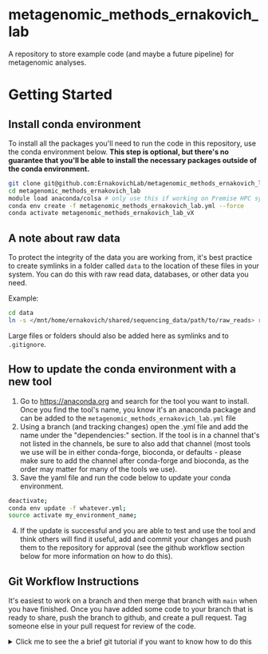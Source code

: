 # metagenomic_methods_ernakovich_lab
A repository to store example code (and maybe a future pipeline) for metagenomic analyses. 

# Getting Started

## Install conda environment
To install all the packages you'll need to run the code in this repository, use the conda environment below.
**This step is optional, but there's no guarantee that you'll be able to install the necessary packages outside of the
conda environment.**

``` bash
git clone git@github.com:ErnakovichLab/metagenomic_methods_ernakovich_lab.git
cd metagenomic_methods_ernakovich_lab
module load anaconda/colsa # only use this if working on Premise HPC system
conda env create -f metagenomic_methods_ernakovich_lab.yml --force
conda activate metagenomic_methods_ernakovich_lab_vX
```

## A note about raw data
To protect the integrity of the data you are working from, it's best practice to create symlinks in a folder called `data` to the location of these files in your system. You can do this with raw read data, databases, or other data you need.

Example:

```bash
cd data
ln -s </mnt/home/ernakovich/shared/sequencing_data/path/to/raw_reads> raw_reads
```

Large files or folders should also be added here as symlinks and to `.gitignore`.

## How to update the conda environment with a new tool
1. Go to https://anaconda.org and search for the tool you want to install. Once you find the tool's name, you know it's an anaconda package and can be added to the `metagenomic_methods_ernakovich_lab.yml` file
2. Using a branch (and tracking changes) open the .yml file and add the name under the "dependencies:" section. If the tool is in a channel that's not listed in the channels, be sure to also add that channel (most tools we use will be in either conda-forge, bioconda, or defaults - please make sure to add the channel after conda-forge and bioconda, as the order may matter for many of the tools we use). 
3. Save the yaml file and run the code below to update your conda environment. 
``` bash
deactivate;
conda env update -f whatever.yml;
source activate my_environment_name;
```
4.  If the update is successful and you are able to test and use the tool and think others will find it useful, add and commit your changes and push them to the repository for approval (see the github workflow section below for more information on how to do this).

## Git Workflow Instructions

It's easiest to work on a branch and then merge that branch with `main` when you have finished. Once you have added some code to your branch that is ready to share, push the branch to github, and create a pull request. Tag someone else in your pull request for review of the code.

<details>
  <summary>Click me to see the a brief git tutorial if you want to know how to do this</summary>

To create a branch:
```
git checkout -b <branch name>

```

You can switch back to the main branch anytime by typing 
```
git checkout main
```

### The typical git workflow

1. Edit code, test, save as normal
2. When you are ready to commit your changes, first check the status of your repository `git status`, you'll see if there are modified files that need to be commited or changes that should be pulled down.
3. _Stage_ the files for committing `git add <file name>`
4. After staging the files for committing, you can actually _commit_. I find it easiest to write committ messages inline with the `-m` command. `git commit -m "<insert a message about what you did here>"`. All of the changes in the files you staged will be committed.
5. But wait! All of these committs have only happened locally on your own computer. To share them with others, we need to push them to the cloud. You can push your branch to github with the following command. 
`git push`. (Note: the first time you do this, you may need to create a remote version of the branch, with this command `git push --set-upstream origin <branch name>`)

All in all it looks like this
```
# Make sure you're working on your branch:
git status
git checkout <branch name>
# Edit files, update, save, etc. 
# When you're ready to commit files, stage them first
git add <myfile.R>
git add <mysecondfile.R>
# Now commit and add a message about your changes
git commit -m "Adding myfile and mysecondfile to the analysis."
# Push your changes to github
git push
```
Once you have pushed your branch you may want to merge it with the main branch. This can easily be done on github by clicking the "Create pull request" button that appears when you push new changes to a branch.

### Incorperating others' changes

What if the main branch has been updated and you want to incorperate others' changes into your branch? You can do this by merging the main branch into your branch. 

1. First make sure that any changes you've made to tracked files are committed by following the ses:
[Typical git workflow](#the-typical-git-workflow) above.
2. Then make sure that any changes that have been made remotely have been incorperated into your local repository. `git pull`. If you see "Already up to date", you're good to go!. Make sure to check this for the main branch and for your own branch (if you're making changes in multiple locations.) (Changing branches with `git checkout <branch name>`)
3. Now that you have updated your code base with any remote changes, you are ready to merge the main branch into your branch. Move to your branch using `git chekcout <branch name>`. Then merge the main branch into yours with `git merge main`. Optionally, you can then push the updated version of your branch to the remote repository, with `git push`.

All in all, it looks something like this:
```
# move over to the main branch
git checkout main
# pull changes from github
git pull
# move over to your branch
git checkout <branch name>
# merge the changes you pulled to your branch
git merge main
# optionally update the remote version of your branch
git push
```
</details>
